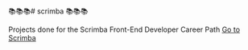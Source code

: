 📚📚📚# scrimba 📚📚📚

Projects done for the Scrimba Front-End Developer Career Path
[Go to Scrimba](https://scrimba.com/)
